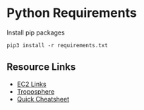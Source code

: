 # Python Requirements
Install pip packages
```
pip3 install -r requirements.txt
```

## Resource Links
* [EC2 Links](https://docs.aws.amazon.com/AWSCloudFormation/latest/UserGuide/aws-resource-ec2-instance.html)
* [Troposphere](https://github.com/cloudtools/troposphere/blob/main/examples/EC2InstanceSample.py)
* [Quick Cheatsheet](https://blog.spikeseed.cloud/easy-infrastructure-as-code-with-troposphere/)
